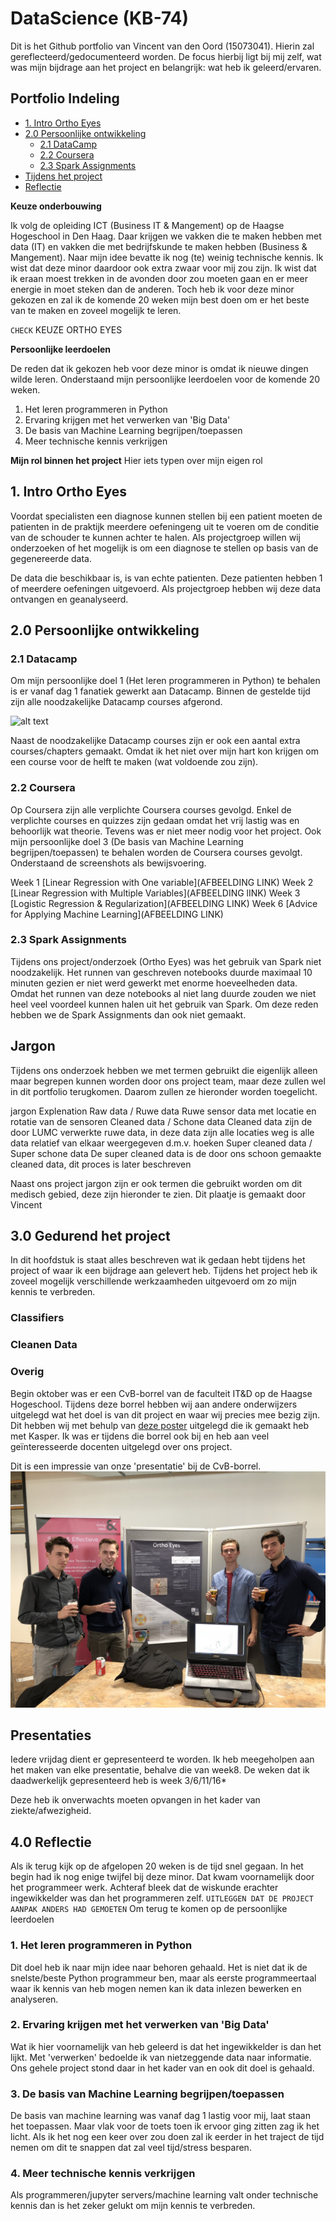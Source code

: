 # DataScience (KB-74)
Dit is het Github portfolio van Vincent van den Oord (15073041). Hierin zal gereflecteerd/gedocumenteerd worden. De focus 
hierbij ligt bij mij zelf, wat was mijn bijdrage aan het project en belangrijk: wat heb ik geleerd/ervaren. 

## Portfolio Indeling
- [1. Intro Ortho Eyes](#1-intro-ortho-eyes)
- [2.0 Persoonlijke ontwikkeling](#20-persoonlijke-ontwikkeling)
  - [2.1 DataCamp](#21-datacamp)
  - [2.2 Coursera](#22-coursera)
  - [2.3 Spark Assignments](#23-spark-assignments)
- [Tijdens het project](#tijdens-het-project)
- [Reflectie](#reflectie)


**Keuze onderbouwing**

Ik volg de opleiding ICT (Business IT & Mangement) op de Haagse Hogeschool in Den Haag. Daar krijgen we vakken die te maken hebben met data (IT) en vakken die met bedrijfskunde te maken hebben (Business & Mangement). Naar mijn idee bevatte ik nog (te) weinig technische kennis. Ik wist dat deze minor daardoor ook extra zwaar voor mij zou zijn. Ik wist dat ik eraan moest trekken in de avonden door zou moeten gaan en er meer energie in moet steken dan de anderen. Toch heb ik voor deze minor gekozen en zal ik de komende 20 weken mijn best doen om er het beste van te maken en zoveel mogelijk te leren.  

`CHECK` KEUZE ORTHO EYES

**Persoonlijke leerdoelen**

De reden dat ik gekozen heb voor deze minor is omdat ik nieuwe dingen wilde leren. Onderstaand mijn persoonlijke leerdoelen voor de komende 20 weken.
 1. Het leren programmeren in Python
 2. Ervaring krijgen met het verwerken van 'Big Data'
 3. De basis van Machine Learning begrijpen/toepassen
 4. Meer technische kennis verkrijgen
 
 **Mijn rol binnen het project**
Hier iets typen over mijn eigen rol

## 1. Intro Ortho Eyes
Voordat specialisten een diagnose kunnen stellen bij een patient moeten de patienten in de praktijk meerdere oefeningeng uit te voeren om de conditie van de schouder te kunnen achter te halen. Als projectgroep willen wij onderzoeken of het mogelijk is om een diagnose te stellen op basis van de gegenereerde data. 

De data die beschikbaar is, is van echte patienten. Deze patienten hebben 1 of meerdere oefeningen uitgevoerd. Als projectgroep hebben wij deze data ontvangen en geanalyseerd.


## 2.0 Persoonlijke ontwikkeling 
### 2.1 Datacamp
Om mijn persoonlijke doel 1 (Het leren programmeren in Python) te behalen is er vanaf dag 1 fanatiek gewerkt aan Datacamp. Binnen de gestelde tijd zijn alle noodzakelijke Datacamp courses afgerond.

<img src="https://i.imgur.com/izapVDF.png" alt="alt text">

Naast de noodzakelijke Datacamp courses zijn er ook een aantal extra courses/chapters gemaakt. Omdat ik het niet over mijn hart kon krijgen om een course voor de helft te maken (wat voldoende zou zijn). 

### 2.2 Coursera
Op Coursera zijn alle verplichte Coursera courses gevolgd. Enkel de verplichte courses en quizzes zijn gedaan omdat het vrij lastig was en behoorlijk wat theorie. Tevens was er niet meer nodig voor het project. Ook mijn persoonlijke doel 3 (De basis van Machine Learning begrijpen/toepassen) te behalen worden de Coursera courses gevolgt. Onderstaand de screenshots als bewijsvoering.

Week 1 [Linear Regression with One variable](AFBEELDING LINK)
Week 2 [Linear Regression with Multiple Variables](AFBEELDING lINK)
Week 3 [Logistic Regression & Regularization](AFBEELDING LINK)
Week 6 [Advice for Applying Machine Learning](AFBEELDING LINK)

### 2.3 Spark Assignments
Tijdens ons project/onderzoek (Ortho Eyes) was het gebruik van Spark niet noodzakelijk. Het runnen van geschreven notebooks duurde maximaal 10 minuten gezien er niet werd gewerkt met enorme hoeveelheden data. Omdat het runnen van deze notebooks al niet lang duurde zouden we niet heel veel voordeel kunnen halen uit het gebruik van Spark. Om deze reden hebben we de Spark Assignments dan ook niet gemaakt.
## Jargon

Tijdens ons onderzoek hebben we met termen gebruikt die eigenlijk alleen maar begrepen kunnen worden door ons project team, maar deze zullen wel in dit portfolio terugkomen. Daarom zullen ze hieronder worden toegelicht.

jargon	Explenation
Raw data / Ruwe data	Ruwe sensor data met locatie en rotatie van de sensoren
Cleaned data / Schone data	Cleaned data zijn de door LUMC verwerkte ruwe data, in deze data zijn alle locaties weg is alle data relatief van elkaar weergegeven d.m.v. hoeken
Super cleaned data / Super schone data	De super cleaned data is de door ons schoon gemaakte cleaned data, dit proces is later beschreven

Naast ons project jargon zijn er ook termen die gebruikt worden om dit medisch gebied, deze zijn hieronder te zien. Dit plaatje is gemaakt door Vincent

## 3.0 Gedurend het project
In dit hoofdstuk is staat alles beschreven wat ik gedaan hebt tijdens het project of waar ik een bijdrage aan gelevert heb. Tijdens het project heb ik zoveel mogelijk verschillende werkzaamheden uitgevoerd om zo mijn kennis te verbreden. 



### Classifiers
### Cleanen Data
### Overig
Begin oktober was er een CvB-borrel van de faculteit IT&D op de Haagse Hogeschool. Tijdens deze borrel hebben wij aan andere onderwijzers uitgelegd wat het doel is van dit project en waar wij precies mee bezig zijn. Dit hebben wij met behulp van [deze poster](https://github.com/vdhoofdk/Data-Science-KB-74/blob/master/Other/Poster_CvB-borrel.pdf) uitgelegd die ik gemaakt heb met Kasper. Ik was er tijdens die borrel ook bij en heb aan veel geïnteresseerde docenten uitgelegd over ons project.

Dit is een impressie van onze 'presentatie' bij de CvB-borrel.
<img src="https://github.com/vdhoofdk/Data-Science-KB-74/blob/master/Other/cvb-borrel.jpg?raw=true">
## Presentaties
Iedere vrijdag dient er gepresenteerd te worden. Ik heb meegeholpen aan het maken van elke presentatie, behalve die van week8. De weken dat ik daadwerkelijk gepresenteerd heb is week 3/6/11/16*

Deze heb ik onverwachts moeten opvangen in het kader van ziekte/afwezigheid. 




## 4.0 Reflectie
Als ik terug kijk op de afgelopen 20 weken is de tijd snel gegaan. In het begin had ik nog enige twijfel bij deze minor. Dat kwam voornamelijk door het programmeer werk. Achteraf bleek dat de wiskunde erachter ingewikkelder was dan het programmeren zelf. 
`UITLEGGEN DAT DE PROJECT AANPAK ANDERS HAD GEMOETEN`
Om terug te komen op de persoonlijke leerdoelen
### 1. Het leren programmeren in Python
Dit doel heb ik naar mijn idee naar behoren gehaald. Het is niet dat ik de snelste/beste Python programmeur ben, maar als eerste programmeertaal waar ik kennis van heb mogen nemen kan ik data inlezen bewerken en analyseren.

### 2. Ervaring krijgen met het verwerken van 'Big Data'
Wat ik hier voornamelijk van heb geleerd is dat het ingewikkelder is dan het lijkt. Met 'verwerken' bedoelde ik van nietzeggende data naar informatie. Ons gehele project stond daar in het kader van en ook dit doel is gehaald.

### 3. De basis van Machine Learning begrijpen/toepassen
De basis van machine learning was vanaf dag 1 lastig voor mij, laat staan het toepassen. Maar vlak voor de toets toen ik ervoor ging zitten zag ik het licht. Als ik het nog een keer over zou doen zal ik eerder in het traject de tijd nemen om dit te snappen dat zal veel tijd/stress besparen.
### 4. Meer technische kennis verkrijgen
Als programmeren/jupyter servers/machine learning valt onder technische kennis dan is het zeker gelukt om mijn kennis te verbreden.
